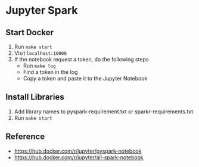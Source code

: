 # Jupyter Spark

## Start Docker
1. Run ```make start```
2. Visit ```localhost:10000```
3. If the notebook request a token, do the following steps
    - Run ```make log```
    - Find a token in the log
    - Copy a token and paste it to the Jupyter Notebook

## Install Libraries
1. Add library names to pyspark-requirement.txt or sparkr-requirements.txt
2. Run ```make start```

## Reference
- https://hub.docker.com/r/jupyter/pyspark-notebook
- https://hub.docker.com/r/jupyter/all-spark-notebook